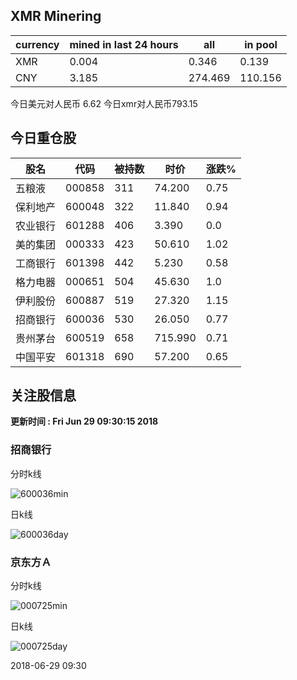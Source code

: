 ## XMR Minering

|currency|mined in last 24 hours|all|in pool|
|---|---|---|---|
|XMR|0.004|0.346|0.139|
|CNY|3.185|274.469|110.156|

今日美元对人民币 6.62	今日xmr对人民币793.15


## 今日重仓股 

|股名|代码|被持数|时价|涨跌%|
|---|---|---|---|---|
|五粮液|000858|311|74.200|0.75|
|保利地产|600048|322|11.840|0.94|
|农业银行|601288|406|3.390|0.0|
|美的集团|000333|423|50.610|1.02|
|工商银行|601398|442|5.230|0.58|
|格力电器|000651|504|45.630|1.0|
|伊利股份|600887|519|27.320|1.15|
|招商银行|600036|530|26.050|0.77|
|贵州茅台|600519|658|715.990|0.71|
|中国平安|601318|690|57.200|0.65|

## 关注股信息
**更新时间 : Fri Jun 29 09:30:15 2018**
### 招商银行 
分时k线

![600036min](http://image.sinajs.cn/newchart/min/n/sh600036.gif)

日k线

![600036day](http://image.sinajs.cn/newchart/daily/n/sh600036.gif)

### 京东方Ａ 
分时k线

![000725min](http://image.sinajs.cn/newchart/min/n/sz000725.gif)

日k线

![000725day](http://image.sinajs.cn/newchart/daily/n/sz000725.gif)

2018-06-29 09:30